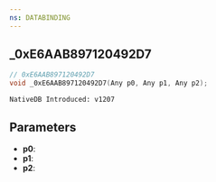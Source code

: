 ```yaml
---
ns: DATABINDING
---
```

## _0xE6AAB897120492D7

```c
// 0xE6AAB897120492D7
void _0xE6AAB897120492D7(Any p0, Any p1, Any p2);
```

```
NativeDB Introduced: v1207
```

## Parameters
* **p0**:
* **p1**:
* **p2**:
